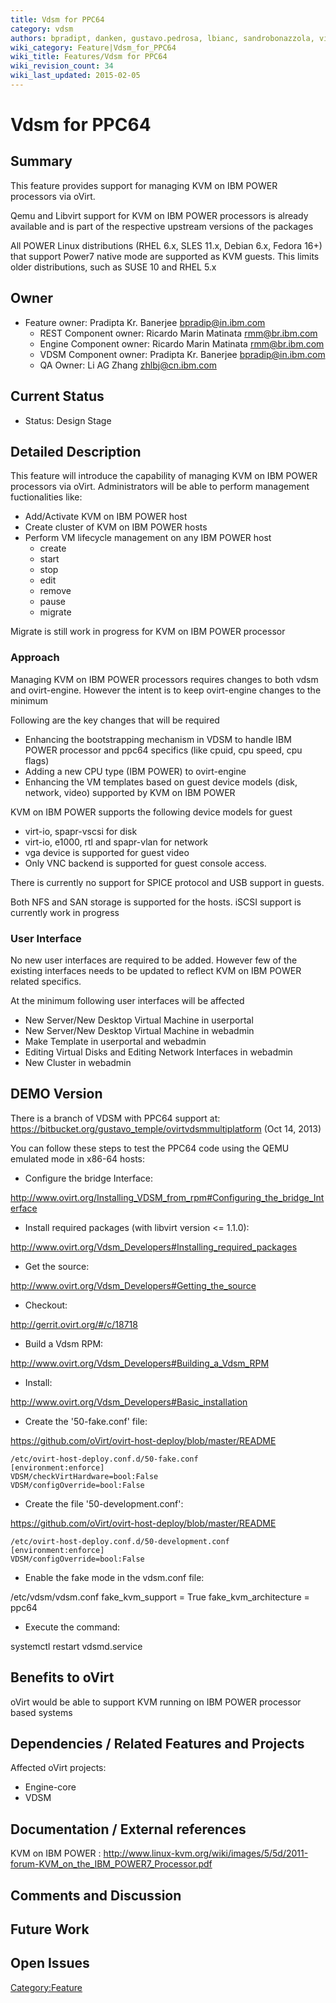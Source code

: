 ```yaml
---
title: Vdsm for PPC64
category: vdsm
authors: bpradipt, danken, gustavo.pedrosa, lbianc, sandrobonazzola, vitordelima
wiki_category: Feature|Vdsm_for_PPC64
wiki_title: Features/Vdsm for PPC64
wiki_revision_count: 34
wiki_last_updated: 2015-02-05
---
```


# Vdsm for PPC64

## Summary

This feature provides support for managing KVM on IBM POWER processors via oVirt.

Qemu and Libvirt support for KVM on IBM POWER processors is already available and is part of the respective upstream versions of the packages

All POWER Linux distributions (RHEL 6.x, SLES 11.x, Debian 6.x, Fedora 16+) that support Power7 native mode are supported as KVM guests. This limits older distributions, such as SUSE 10 and RHEL 5.x

## Owner

*   Feature owner: Pradipta Kr. Banerjee <bpradip@in.ibm.com>
    -   REST Component owner: Ricardo Marin Matinata <rmm@br.ibm.com>
    -   Engine Component owner: Ricardo Marin Matinata <rmm@br.ibm.com>
    -   VDSM Component owner: Pradipta Kr. Banerjee <bpradip@in.ibm.com>
    -   QA Owner: Li AG Zhang <zhlbj@cn.ibm.com>

## Current Status

*   Status: Design Stage

## Detailed Description

This feature will introduce the capability of managing KVM on IBM POWER processors via oVirt. Administrators will be able to perform management fuctionalities like:

*   Add/Activate KVM on IBM POWER host
*   Create cluster of KVM on IBM POWER hosts
*   Perform VM lifecycle management on any IBM POWER host
    -   create
    -   start
    -   stop
    -   edit
    -   remove
    -   pause
    -   migrate

Migrate is still work in progress for KVM on IBM POWER processor

### Approach

Managing KVM on IBM POWER processors requires changes to both vdsm and ovirt-engine. However the intent is to keep ovirt-engine changes to the minimum

Following are the key changes that will be required

*   Enhancing the bootstrapping mechanism in VDSM to handle IBM POWER processor and ppc64 specifics (like cpuid, cpu speed, cpu flags)
*   Adding a new CPU type (IBM POWER) to ovirt-engine
*   Enhancing the VM templates based on guest device models (disk, network, video) supported by KVM on IBM POWER

KVM on IBM POWER supports the following device models for guest

*   virt-io, spapr-vscsi for disk
*   virt-io, e1000, rtl and spapr-vlan for network
*   vga device is supported for guest video
*   Only VNC backend is supported for guest console access.

There is currently no support for SPICE protocol and USB support in guests.

Both NFS and SAN storage is supported for the hosts. iSCSI support is currently work in progress

### User Interface

No new user interfaces are required to be added. However few of the existing interfaces needs to be updated to reflect KVM on IBM POWER related specifics.

At the minimum following user interfaces will be affected

*   New Server/New Desktop Virtual Machine in userportal
*   New Server/New Desktop Virtual Machine in webadmin
*   Make Template in userportal and webadmin
*   Editing Virtual Disks and Editing Network Interfaces in webadmin
*   New Cluster in webadmin

## DEMO Version

There is a branch of VDSM with PPC64 support at: <https://bitbucket.org/gustavo_temple/ovirtvdsmmultiplatform> (Oct 14, 2013)

You can follow these steps to test the PPC64 code using the QEMU emulated mode in x86-64 hosts:

*   Configure the bridge Interface:

<http://www.ovirt.org/Installing_VDSM_from_rpm#Configuring_the_bridge_Interface>

*   Install required packages (with libvirt version <= 1.1.0):

<http://www.ovirt.org/Vdsm_Developers#Installing_required_packages>

*   Get the source:

<http://www.ovirt.org/Vdsm_Developers#Getting_the_source>

*   Checkout:

<http://gerrit.ovirt.org/#/c/18718>

*   Build a Vdsm RPM:

<http://www.ovirt.org/Vdsm_Developers#Building_a_Vdsm_RPM>

*   Install:

<http://www.ovirt.org/Vdsm_Developers#Basic_installation>

*   Create the '50-fake.conf' file:

<https://github.com/oVirt/ovirt-host-deploy/blob/master/README>

    /etc/ovirt-host-deploy.conf.d/50-fake.conf
    [environment:enforce]
    VDSM/checkVirtHardware=bool:False
    VDSM/configOverride=bool:False

*   Create the file '50-development.conf':

<https://github.com/oVirt/ovirt-host-deploy/blob/master/README>

    /etc/ovirt-host-deploy.conf.d/50-development.conf
    [environment:enforce]
    VDSM/configOverride=bool:False

*   Enable the fake mode in the vdsm.conf file:

/etc/vdsm/vdsm.conf fake_kvm_support = True fake_kvm_architecture = ppc64

*   Execute the command:

systemctl restart vdsmd.service

## Benefits to oVirt

oVirt would be able to support KVM running on IBM POWER processor based systems

## Dependencies / Related Features and Projects

Affected oVirt projects:

*   Engine-core
*   VDSM

## Documentation / External references

KVM on IBM POWER : <http://www.linux-kvm.org/wiki/images/5/5d/2011-forum-KVM_on_the_IBM_POWER7_Processor.pdf>

## Comments and Discussion

## Future Work

## Open Issues

<Category:Feature>
